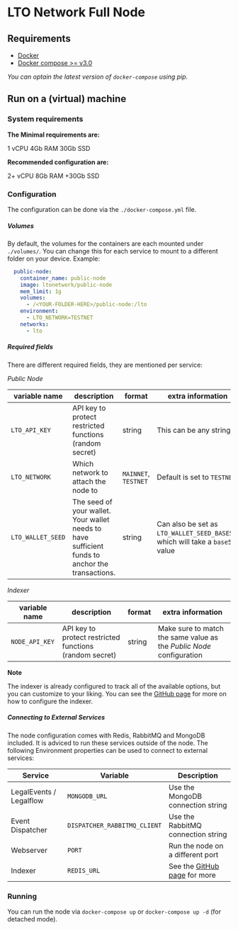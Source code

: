 # LTO Network Full Node

## Requirements

- [Docker](https://www.docker.com/)
- [Docker compose >= v3.0](https://docs.docker.com/compose/)

_You can optain the latest version of `docker-compose` using pip._

## Run on a (virtual) machine

### System requirements

**The Minimal requirements are:**

1 vCPU
4Gb RAM
30Gb SSD

**Recommended configuration are:**

2+ vCPU
8Gb RAM
+30Gb SSD


### Configuration

The configuration can be done via the `./docker-compose.yml` file.

##### Volumes

By default, the volumes for the containers are each mounted under `./volumes/`. You can change this for each service to mount to a different folder on your device. Example:

```yml
  public-node:
    container_name: public-node
    image: ltonetwork/public-node
    mem_limit: 1g
    volumes:
      - /<YOUR-FOLDER-HERE>/public-node:/lto
    environment:
      - LTO_NETWORK=TESTNET
    networks:
      - lto
```

##### Required fields

There are different required fields, they are mentioned per service:

*Public Node*

| variable name          | description                                                                                      | format                 | extra information                                                             |
| ---------------------- | ------------------------------------------------------------------------------------------------ | ---------------------- | ----------------------------------------------------------------------------- |
| `LTO_API_KEY`          | API key  to protect restricted functions (random secret)                                         | string                 | This can be any string                                                        |
| `LTO_NETWORK`          | Which network to attach the node to                                                              | `MAINNET`, `TESTNET`   | Default is set to `TESTNET`                                                   |
| `LTO_WALLET_SEED`      | The seed of your wallet. Your wallet needs to have sufficient funds to anchor the transactions.  | string                 | Can also be set as `LTO_WALLET_SEED_BASE58`, which will take a `base58` value |

*Indexer*

| variable name          | description                                                                                      | format                 | extra information                                                             |
| ---------------------- | ------------------------------------------------------------------------------------------------ | ---------------------- | ----------------------------------------------------------------------------- |
| `NODE_API_KEY`         | API key  to protect restricted functions (random secret)                                         | string                 | Make sure to match the same value as the *Public Node* configuration          |

**Note**

The indexer is already configured to track all of the available options, but you can customize to your liking. You can see the [GitHub page](https://github.com/ltonetwork/indexer#configuration) for more on how to configure the indexer.

##### Connecting to External Services

The node configuration comes with Redis, RabbitMQ and MongoDB included. It is adviced to run these services outside of 
the node. The following Environment properties can be used to connect to external services:

| Service                   | Variable                      | Description                                                                         |
| ------------------------- | ------------------------------| ----------------------------------------------------------------------------------- |
| LegalEvents / Legalflow   | `MONGODB_URL`                 | Use the MongoDB connection string                                                   |
| Event Dispatcher          | `DISPATCHER_RABBITMQ_CLIENT`  | Use the RabbitMQ connection string                                                  |
| Webserver                 | `PORT`                        | Run the node on a different port                                                    |
| Indexer                   | `REDIS_URL`                   | See the [GitHub page](https://github.com/ltonetwork/indexer#configuration) for more |

### Running

You can run the node via `docker-compose up` or `docker-compose up -d` (for detached mode).